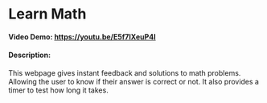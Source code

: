 # Learn Math 
#### Video Demo:  https://youtu.be/E5f7lXeuP4I
#### Description:
This webpage gives instant feedback and solutions to math problems. Allowing the user to know if their answer is correct or not. It also provides a timer to test how long it takes.
